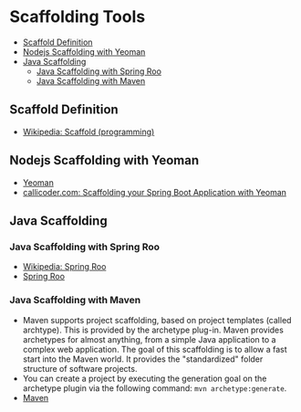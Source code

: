 # Scaffolding Tools
- [Scaffold Definition](#scaffold-definition)
- [Nodejs Scaffolding with Yeoman](#nodejs-scaffolding-with-yeoman)
- [Java Scaffolding](#java-scaffolding)
    - [Java Scaffolding with Spring Roo](#java-scaffolding-with-spring-roo)
    - [Java Scaffolding with Maven](#java-scaffolding-with-maven)

## Scaffold Definition 
- [Wikipedia: Scaffold (programming)](https://en.wikipedia.org/wiki/Scaffold_(programming))

## Nodejs Scaffolding with Yeoman
- [Yeoman](https://en.wikipedia.org/wiki/Yeoman_(software))
- [callicoder.com: Scaffolding your Spring Boot Application with Yeoman](https://www.callicoder.com/scaffolding-your-spring-boot-application/)

## Java Scaffolding 
### Java Scaffolding with Spring Roo
- [Wikipedia: Spring Roo](https://en.wikipedia.org/wiki/Spring_Roo)
- [Spring Roo](https://projects.spring.io/spring-roo/)

### Java Scaffolding with Maven
- Maven supports project scaffolding, based on project templates (called archtype). This is provided by the archetype plug-in. Maven provides archetypes for almost anything, from a simple Java application to a complex web application. The goal of this scaffolding is to allow a fast start into the Maven world. It provides the "standardized" folder structure of software projects.
- You can create a project by executing the generation goal on the archetype plugin via the following command: ```mvn archetype:generate```.
- [Maven](maven-gradle.md/#apache-maven)

